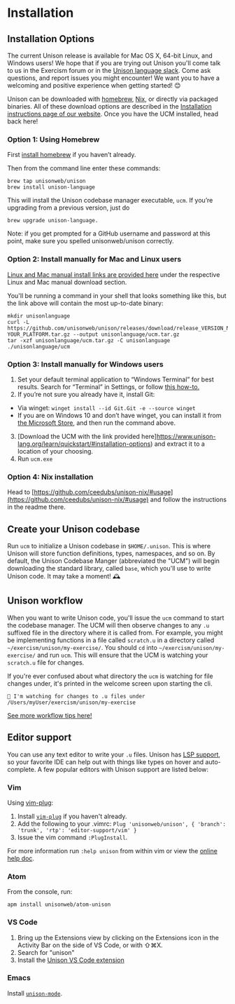 # Installation

## Installation Options

The current Unison release is available for Mac OS X, 64-bit Linux, and Windows users! We hope that if you are trying out Unison you'll come talk to us in the Exercism forum or in the [Unison language slack](http://unison-lang.org/slack). Come ask questions, and report issues you might encounter! We want you to have a welcoming and positive experience when getting started! 😊

Unison can be downloaded with [homebrew](https://brew.sh/), [Nix](https://github.com/ceedubs/unison-nix/#usage), or directly via packaged binaries. All of these download options are described in the [Installation instructions page of our website](https://www.unison-lang.org/learn/quickstart/#installation-options). Once you have the UCM installed, head back here!

### Option 1: Using Homebrew

First [install homebrew](https://brew.sh/) if you haven’t already.

Then from the command line enter these commands:

```
brew tap unisonweb/unison
brew install unison-language
```

This will install the Unison codebase manager executable, `ucm`. If you’re upgrading from a previous version, just do

```
brew upgrade unison-language.
```

Note: if you get prompted for a GitHub username and password at this point, make sure you spelled unisonweb/unison correctly.

### Option 2: Install manually for Mac and Linux users

[Linux and Mac manual install links are provided here](https://www.unison-lang.org/learn/quickstart/#installation-options) under the respective Linux and Mac manual download section.

You'll be running a command in your shell that looks something like this, but the link above will contain the most up-to-date binary:

```
mkdir unisonlanguage
curl -L https://github.com/unisonweb/unison/releases/download/release_VERSION_NAME/ucm-YOUR_PLATFORM.tar.gz --output unisonlanguage/ucm.tar.gz
tar -xzf unisonlanguage/ucm.tar.gz -C unisonlanguage
./unisonlanguage/ucm
```

### Option 3: Install manually for Windows users

1. Set your default terminal application to “Windows Terminal” for best results. Search for “Terminal” in Settings, or follow [this how-to.](https://bit.ly/3IXwdlY)
2. If you’re not sure you already have it, install Git:
  * Via winget: `winget install --id Git.Git -e --source winget`
  * If you are on Windows 10 and don’t have winget, you can install it from [the Microsoft Store](https://www.microsoft.com/en-us/p/app-installer/9nblggh4nns1), and then run the command above.
3. [Download the UCM with the link provided here]https://www.unison-lang.org/learn/quickstart/#installation-options) and extract it to a location of your choosing.
4. Run `ucm.exe`

### Option 4: Nix installation
Head to [https://github.com/ceedubs/unison-nix/#usage](https://github.com/ceedubs/unison-nix/#usage) and follow the instructions in the readme there.

## Create your Unison codebase

Run `ucm` to initialize a Unison codebase in `$HOME/.unison`. This is where Unison will store function definitions, types, namespaces, and so on. By default, the Unison Codebase Manger (abbreviated the "UCM")  will begin downloading the standard library, called `base`, which you'll use to write Unison code. It may take a moment! 🕰

## Unison workflow

When you want to write Unison code, you'll issue the `ucm` command to start the codebase manager. The UCM will then observe changes to any `.u` suffixed file in the directory where it is called from. For example, you might be implementing functions in a file called `scratch.u` in a directory called `~/exercism/unison/my-exercise/`. You should `cd` into `~/exercism/unison/my-exercise/` and run `ucm`. This will ensure that the UCM is watching your `scratch.u` file for changes.

If you're ever confused about what directory the `ucm` is watching for file changes under, it's printed in the welcome screen upon starting the cli.

```
👀 I'm watching for changes to .u files under /Users/myUser/exercism/unison/my-exercise
```

[See more workflow tips here!](https://exercism.org/docs/tracks/unison/workflow)

## Editor support

You can use any text editor to write your `.u` files. Unison has [LSP support](https://github.com/unisonweb/unison/blob/trunk/docs/language-server.markdown), so your favorite IDE can help out with things like types on hover and auto-complete. A few popular editors with Unison support are listed below:

### Vim

Using [vim-plug](https://github.com/junegunn/vim-plug):

1. Install [`vim-plug`](https://github.com/junegunn/vim-plug) if you haven't already.
2. Add the following to your .vimrc: `Plug 'unisonweb/unison', { 'branch': 'trunk', 'rtp': 'editor-support/vim' }`
3. Issue the vim command `:PlugInstall`.

For more information run `:help unison`
from within vim or view the [online help doc](https://github.com/unisonweb/unison/blob/trunk/editor-support/vim/doc/unison.txt).

### Atom
From the console, run:

```
apm install unisonweb/atom-unison
```

### VS Code

1. Bring up the Extensions view by clicking on the Extensions icon in the Activity Bar on the side of VS Code, or with ⇧⌘X.
2. Search for "unison"
3. Install the [Unison VS Code extension](https://marketplace.visualstudio.com/items?itemName=unison-lang.unison)

### Emacs
Install [`unison-mode`](https://github.com/dariooddenino/unison-mode-emacs).
